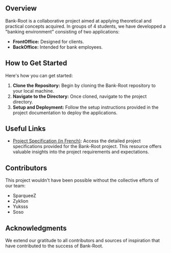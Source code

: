 ## **Overview**

Bank-Root is a collaborative project aimed at applying theoretical and practical concepts acquired. In groups of 4 students, we have developped a "banking environment" consisting of two applications:

- **FrontOffice:** Designed for clients.
- **BackOffice:** Intended for bank employees.

## **How to Get Started**

Here's how you can get started:

1. **Clone the Repository:** Begin by cloning the Bank-Root repository to your local machine.
2. **Navigate to the Directory:** Once cloned, navigate to the project directory.
3. **Setup and Deployment:** Follow the setup instructions provided in the project documentation to deploy the applications.

## **Useful Links**

- [Project Specification (in French)](https://formation.anjousoft.fr/programmationC/TP_Banque.php): Access the detailed project specifications provided for the Bank-Root project. This resource offers valuable insights into the project requirements and expectations.

## **Contributors**

This project wouldn't have been possible without the collective efforts of our team:

- SparqueeZ
- Zyklion
- Yuksss
- Soso

## **Acknowledgments**

We extend our gratitude to all contributors and sources of inspiration that have contributed to the success of Bank-Root.
